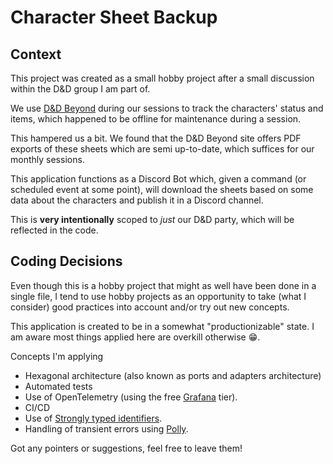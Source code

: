 # Character Sheet Backup 

## Context
This project was created as a small hobby project after a small discussion within the D&D group I am part of. 

We use [D&D Beyond](https://www.dndbeyond.com/) during our sessions to track the characters' status and items, which happened to be offline for maintenance during a session.

This hampered us a bit. We found that the D&D Beyond site offers PDF exports of these sheets which are semi up-to-date, which suffices for our monthly sessions.

This application functions as a Discord Bot which, given a command (or scheduled event at some point), will download the sheets based on some data about the characters and publish it in a Discord channel.

This is **very intentionally** scoped to _just_ our D&D party, which will be reflected in the code.

## Coding Decisions 

Even though this is a hobby project that might as well have been done in a single file, I tend to use hobby projects as an opportunity to take (what I consider) good practices into account and/or try out new concepts.

This application is created to be in a somewhat "productionizable" state. I am aware most things applied here are overkill otherwise 😁.

Concepts I'm applying
- Hexagonal architecture (also known as ports and adapters architecture)
- Automated tests
- Use of OpenTelemetry (using the free [Grafana](https://grafana.com/) tier).
- CI/CD
- Use of [Strongly typed identifiers](https://en.wikipedia.org/wiki/Strongly_typed_identifier). 
- Handling of transient errors using [Polly](https://github.com/App-vNext/Polly).

Got any pointers or suggestions, feel free to leave them!
